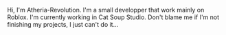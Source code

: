 Hi, I'm Atheria-Revolution. I'm a small developper that work mainly on Roblox. I'm currently working in Cat Soup Studio. Don't blame me if I'm not finishing my projects, I just can't do it...
